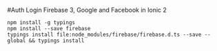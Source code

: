 #Auth Login Firebase 3, Google and Facebook in Ionic 2

	npm install -g typings
	npm install --save firebase
	typings install file:node_modules/firebase/firebase.d.ts --save --global && typings install